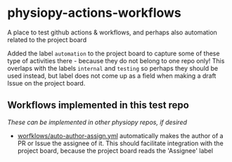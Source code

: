 # physiopy-actions-workflows
A place to test github actions & workflows, and perhaps also automation related to the project board 

Added the label `automation` to the project board to capture some of these type of activities there - because they do not belong to one repo only! This overlaps with the labels `internal` and `testing` so perhaps they should be used instead, but label does not come up as a field when making a draft Issue on the project board. 

## Workflows implemented in this test repo

*These can be implemented in other physiopy repos, if desired*

- [worfklows/auto-author-assign.yml](worfklows/auto-author-assign.yml) automatically makes the author of a PR or Issue the assignee of it. This should facilitate integration with the project board, because the project board reads the 'Assignee' label
